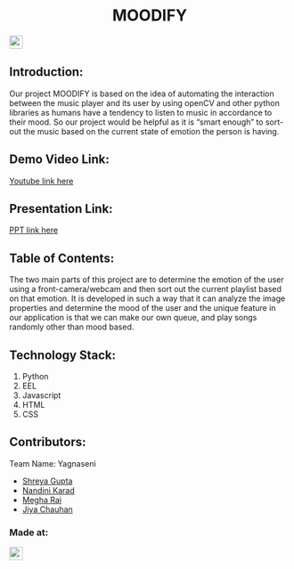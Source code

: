 

<h1 align="center">MOODIFY</h1>
<p align="center">
</p>

<a href="https://hack36.com"> <img src="https://cutt.ly/BuiltAtHack36" height=24px> </a>


## Introduction:
Our project MOODIFY is based on the idea of automating the interaction between the music player and its user by using openCV and other python libraries as humans have a tendency to listen to music in accordance to their mood. So our project would be helpful as it is “smart enough” to sort-out the music based on the current state of emotion the person is having.

## Demo Video Link:
  <a href=" ">Youtube link here</a>
  
## Presentation Link:
  <a href="https://docs.google.com/presentation/d/1dbOyqnmSEbnSpG9xCivxUxm9ZH8ddleyM4UOIOmlaG8/edit?usp=sharing"> PPT link here </a>
  
  
## Table of Contents:
The two main parts of this project are to determine the emotion of the user using a front-camera/webcam and then sort out the current playlist based on that emotion. It is developed in such a way that it can analyze the image properties and determine the mood of the user and the unique feature in our application is that we can make our own queue, and play songs randomly other than mood based.


## Technology Stack:
  1) Python
  2) EEL
  3) Javascript
  4) HTML
  5) CSS
  

## Contributors:

Team Name: Yagnaseni

* [Shreya Gupta](https://github.com/Shreya119)
* [Nandini Karad](https://github.com/Nanzzie)
* [Megha Rai](https://github.com/megharai13)
* [Jiya Chauhan](https://github.com/Jiya76)


### Made at:
<a href="https://hack36.com"> <img src="https://cutt.ly/BuiltAtHack36" height=24px> </a>

